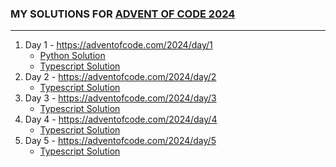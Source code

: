 ### MY SOLUTIONS FOR [ADVENT OF CODE 2024](https://adventofcode.com/)
---

1. Day 1 - https://adventofcode.com/2024/day/1
	- [Python Solution](https://github.com/nodonut/aoc-2024/tree/master/python/day1/)
	- [Typescript Solution](https://github.com/nodonut/aoc-2024/tree/master/typescript/day1/)
2. Day 2 - https://adventofcode.com/2024/day/2
	- [Typescript Solution](https://github.com/nodonut/aoc-2024/tree/master/typescript/day2/)
3. Day 3 - https://adventofcode.com/2024/day/3
	- [Typescript Solution](https://github.com/nodonut/aoc-2024/tree/master/typescript/day3/)
4. Day 4 - https://adventofcode.com/2024/day/4
	- [Typescript Solution](https://github.com/nodonut/aoc-2024/tree/master/typescript/day4/)
5. Day 5 - https://adventofcode.com/2024/day/5
	- [Typescript Solution](https://github.com/nodonut/aoc-2024/tree/master/typescript/day5/)
